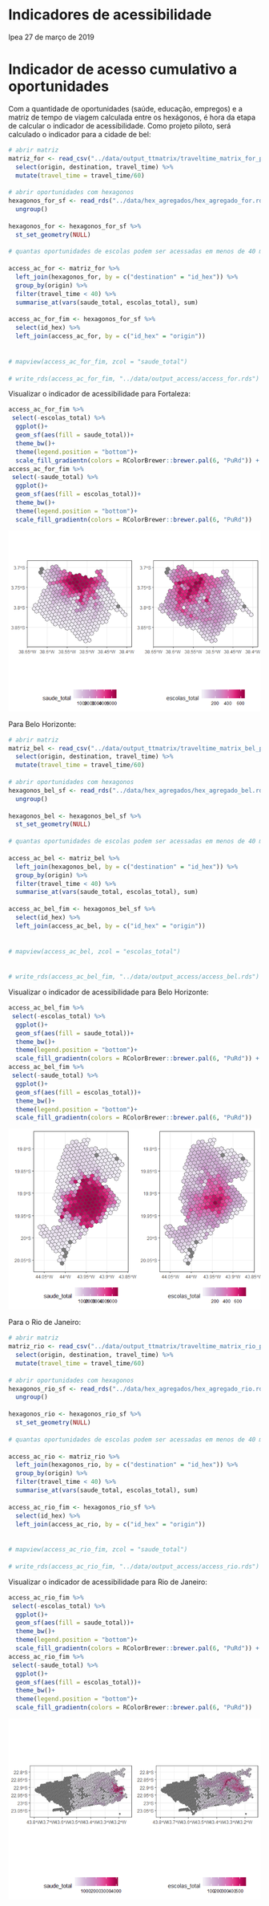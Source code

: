 Indicadores de acessibilidade
================
Ipea
27 de março de 2019

Indicador de acesso cumulativo a oportunidades
==============================================

Com a quantidade de oportunidades (saúde, educação, empregos) e a matriz de tempo de viagem calculada entre os hexágonos, é hora da etapa de calcular o indicador de acessibilidade. Como projeto piloto, será calculado o indicador para a cidade de bel:

``` r
# abrir matriz
matriz_for <- read_csv("../data/output_ttmatrix/traveltime_matrix_for_python.csv") %>%
  select(origin, destination, travel_time) %>%
  mutate(travel_time = travel_time/60)

# abrir oportunidades com hexagonos
hexagonos_for_sf <- read_rds("../data/hex_agregados/hex_agregado_for.rds") %>%
  ungroup()

hexagonos_for <- hexagonos_for_sf %>%
  st_set_geometry(NULL)

# quantas oportunidades de escolas podem ser acessadas em menos de 40 minutos?

access_ac_for <- matriz_for %>%
  left_join(hexagonos_for, by = c("destination" = "id_hex")) %>%
  group_by(origin) %>%
  filter(travel_time < 40) %>%
  summarise_at(vars(saude_total, escolas_total), sum)

access_ac_for_fim <- hexagonos_for_sf %>%
  select(id_hex) %>%
  left_join(access_ac_for, by = c("id_hex" = "origin"))


# mapview(access_ac_for_fim, zcol = "saude_total")

# write_rds(access_ac_for_fim, "../data/output_access/access_for.rds")
```

Visualizar o indicador de acessibilidade para Fortaleza:

``` r
access_ac_for_fim %>%
 select(-escolas_total) %>%
  ggplot()+
  geom_sf(aes(fill = saude_total))+
  theme_bw()+
  theme(legend.position = "bottom")+
  scale_fill_gradientn(colors = RColorBrewer::brewer.pal(6, "PuRd")) +
access_ac_for_fim %>%
 select(-saude_total) %>%
  ggplot()+
  geom_sf(aes(fill = escolas_total))+
  theme_bw()+
  theme(legend.position = "bottom")+
  scale_fill_gradientn(colors = RColorBrewer::brewer.pal(6, "PuRd"))
```

![](05_acessibilidade_files/figure-markdown_github/viz%20for-1.png)

Para Belo Horizonte:

``` r
# abrir matriz
matriz_bel <- read_csv("../data/output_ttmatrix/traveltime_matrix_bel_python.csv") %>%
  select(origin, destination, travel_time) %>%
  mutate(travel_time = travel_time/60)

# abrir oportunidades com hexagonos
hexagonos_bel_sf <- read_rds("../data/hex_agregados/hex_agregado_bel.rds") %>%
  ungroup()

hexagonos_bel <- hexagonos_bel_sf %>%
  st_set_geometry(NULL)

# quantas oportunidades de escolas podem ser acessadas em menos de 40 minutos?

access_ac_bel <- matriz_bel %>%
  left_join(hexagonos_bel, by = c("destination" = "id_hex")) %>%
  group_by(origin) %>%
  filter(travel_time < 40) %>%
  summarise_at(vars(saude_total, escolas_total), sum)

access_ac_bel_fim <- hexagonos_bel_sf %>%
  select(id_hex) %>%
  left_join(access_ac_bel, by = c("id_hex" = "origin"))


# mapview(access_ac_bel, zcol = "escolas_total")


# write_rds(access_ac_bel_fim, "../data/output_access/access_bel.rds")
```

Visualizar o indicador de acessibilidade para Belo Horizonte:

``` r
access_ac_bel_fim %>%
 select(-escolas_total) %>%
  ggplot()+
  geom_sf(aes(fill = saude_total))+
  theme_bw()+
  theme(legend.position = "bottom")+
  scale_fill_gradientn(colors = RColorBrewer::brewer.pal(6, "PuRd")) +
access_ac_bel_fim %>%
 select(-saude_total) %>%
  ggplot()+
  geom_sf(aes(fill = escolas_total))+
  theme_bw()+
  theme(legend.position = "bottom")+
  scale_fill_gradientn(colors = RColorBrewer::brewer.pal(6, "PuRd"))
```

![](05_acessibilidade_files/figure-markdown_github/viz%20bel-1.png)

Para o Rio de Janeiro:

``` r
# abrir matriz
matriz_rio <- read_csv("../data/output_ttmatrix/traveltime_matrix_rio_python.csv") %>%
  select(origin, destination, travel_time) %>%
  mutate(travel_time = travel_time/60)

# abrir oportunidades com hexagonos
hexagonos_rio_sf <- read_rds("../data/hex_agregados/hex_agregado_rio.rds") %>%
  ungroup()

hexagonos_rio <- hexagonos_rio_sf %>%
  st_set_geometry(NULL)

# quantas oportunidades de escolas podem ser acessadas em menos de 40 minutos?

access_ac_rio <- matriz_rio %>%
  left_join(hexagonos_rio, by = c("destination" = "id_hex")) %>%
  group_by(origin) %>%
  filter(travel_time < 40) %>%
  summarise_at(vars(saude_total, escolas_total), sum)

access_ac_rio_fim <- hexagonos_rio_sf %>%
  select(id_hex) %>%
  left_join(access_ac_rio, by = c("id_hex" = "origin"))
  

# mapview(access_ac_rio_fim, zcol = "saude_total")

# write_rds(access_ac_rio_fim, "../data/output_access/access_rio.rds")
```

Visualizar o indicador de acessibilidade para Rio de Janeiro:

``` r
access_ac_rio_fim %>%
 select(-escolas_total) %>%
  ggplot()+
  geom_sf(aes(fill = saude_total))+
  theme_bw()+
  theme(legend.position = "bottom")+
  scale_fill_gradientn(colors = RColorBrewer::brewer.pal(6, "PuRd")) +
access_ac_rio_fim %>%
 select(-saude_total) %>%
  ggplot()+
  geom_sf(aes(fill = escolas_total))+
  theme_bw()+
  theme(legend.position = "bottom")+
  scale_fill_gradientn(colors = RColorBrewer::brewer.pal(6, "PuRd"))
```

![](05_acessibilidade_files/figure-markdown_github/viz%20rio-1.png)
